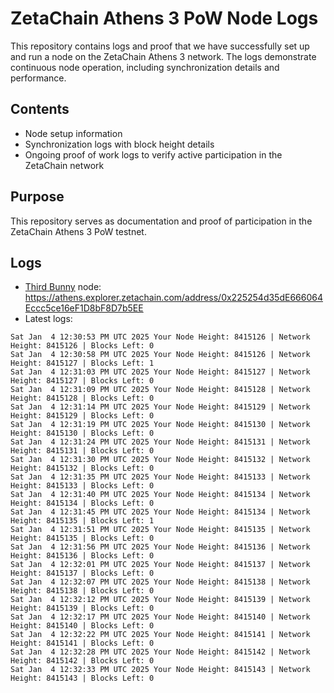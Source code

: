# ZetaChain Athens 3 PoW Node Logs
This repository contains logs and proof that we have successfully set up and run a node on the ZetaChain Athens 3 network. The logs demonstrate continuous node operation, including synchronization details and performance.

## Contents
- Node setup information
- Synchronization logs with block height details
- Ongoing proof of work logs to verify active participation in the ZetaChain network

## Purpose
This repository serves as documentation and proof of participation in the ZetaChain Athens 3 PoW testnet.

## Logs

- [Third Bunny](https://thirdbunny.xyz/) node: https://athens.explorer.zetachain.com/address/0x225254d35dE666064Eccc5ce16eF1D8bF8D7b5EE
- Latest logs:
```
Sat Jan  4 12:30:53 PM UTC 2025 Your Node Height: 8415126 | Network Height: 8415126 | Blocks Left: 0
Sat Jan  4 12:30:58 PM UTC 2025 Your Node Height: 8415126 | Network Height: 8415127 | Blocks Left: 1
Sat Jan  4 12:31:03 PM UTC 2025 Your Node Height: 8415127 | Network Height: 8415127 | Blocks Left: 0
Sat Jan  4 12:31:09 PM UTC 2025 Your Node Height: 8415128 | Network Height: 8415128 | Blocks Left: 0
Sat Jan  4 12:31:14 PM UTC 2025 Your Node Height: 8415129 | Network Height: 8415129 | Blocks Left: 0
Sat Jan  4 12:31:19 PM UTC 2025 Your Node Height: 8415130 | Network Height: 8415130 | Blocks Left: 0
Sat Jan  4 12:31:24 PM UTC 2025 Your Node Height: 8415131 | Network Height: 8415131 | Blocks Left: 0
Sat Jan  4 12:31:30 PM UTC 2025 Your Node Height: 8415132 | Network Height: 8415132 | Blocks Left: 0
Sat Jan  4 12:31:35 PM UTC 2025 Your Node Height: 8415133 | Network Height: 8415133 | Blocks Left: 0
Sat Jan  4 12:31:40 PM UTC 2025 Your Node Height: 8415134 | Network Height: 8415134 | Blocks Left: 0
Sat Jan  4 12:31:45 PM UTC 2025 Your Node Height: 8415134 | Network Height: 8415135 | Blocks Left: 1
Sat Jan  4 12:31:51 PM UTC 2025 Your Node Height: 8415135 | Network Height: 8415135 | Blocks Left: 0
Sat Jan  4 12:31:56 PM UTC 2025 Your Node Height: 8415136 | Network Height: 8415136 | Blocks Left: 0
Sat Jan  4 12:32:01 PM UTC 2025 Your Node Height: 8415137 | Network Height: 8415137 | Blocks Left: 0
Sat Jan  4 12:32:07 PM UTC 2025 Your Node Height: 8415138 | Network Height: 8415138 | Blocks Left: 0
Sat Jan  4 12:32:12 PM UTC 2025 Your Node Height: 8415139 | Network Height: 8415139 | Blocks Left: 0
Sat Jan  4 12:32:17 PM UTC 2025 Your Node Height: 8415140 | Network Height: 8415140 | Blocks Left: 0
Sat Jan  4 12:32:22 PM UTC 2025 Your Node Height: 8415141 | Network Height: 8415141 | Blocks Left: 0
Sat Jan  4 12:32:28 PM UTC 2025 Your Node Height: 8415142 | Network Height: 8415142 | Blocks Left: 0
Sat Jan  4 12:32:33 PM UTC 2025 Your Node Height: 8415143 | Network Height: 8415143 | Blocks Left: 0
```
